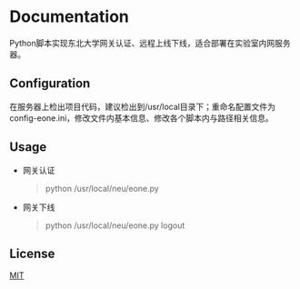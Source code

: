 # Documentation

Python脚本实现东北大学网关认证、远程上线下线，适合部署在实验室内网服务器。

## Configuration

在服务器上检出项目代码，建议检出到/usr/local目录下；重命名配置文件为config-eone.ini，修改文件内基本信息、修改各个脚本内与路径相关信息。

## Usage

* 网关认证

    > python /usr/local/neu/eone.py

* 网关下线

    > python /usr/local/neu/eone.py logout

## License

[MIT](http://opensource.org/licenses/MIT)

